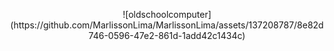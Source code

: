 


<p><center>![oldschoolcomputer](https://github.com/MarlissonLima/MarlissonLima/assets/137208787/8e82d746-0596-47e2-861d-1add42c1434c)</center></p>
